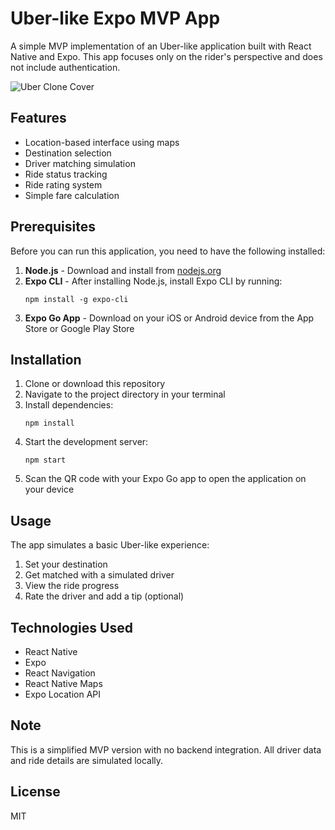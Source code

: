 # Uber-like Expo MVP App

A simple MVP implementation of an Uber-like application built with React Native and Expo. This app focuses only on the rider's perspective and does not include authentication.

![Uber Clone Cover](./assets/RideApp_Cover_Template_Aligned.png)

## Features

- Location-based interface using maps
- Destination selection
- Driver matching simulation
- Ride status tracking
- Ride rating system
- Simple fare calculation

## Prerequisites

Before you can run this application, you need to have the following installed:

1. **Node.js** - Download and install from [nodejs.org](https://nodejs.org/)
2. **Expo CLI** - After installing Node.js, install Expo CLI by running:
   ```
   npm install -g expo-cli
   ```
3. **Expo Go App** - Download on your iOS or Android device from the App Store or Google Play Store

## Installation

1. Clone or download this repository
2. Navigate to the project directory in your terminal
3. Install dependencies:
   ```
   npm install
   ```
4. Start the development server:
   ```
   npm start
   ```
5. Scan the QR code with your Expo Go app to open the application on your device

## Usage

The app simulates a basic Uber-like experience:

1. Set your destination
2. Get matched with a simulated driver
3. View the ride progress
4. Rate the driver and add a tip (optional)

## Technologies Used

- React Native
- Expo
- React Navigation
- React Native Maps
- Expo Location API

## Note

This is a simplified MVP version with no backend integration. All driver data and ride details are simulated locally.

## License

MIT
